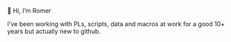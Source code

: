 👋 Hi, I’m Romer

I've been working with PLs, scripts, data and macros at work for a good 10+ years but actually new to github.
<!---
Romer-D/Romer-D is a ✨ special ✨ repository because its `README.md` (this file) appears on your GitHub profile.
You can click the Preview link to take a look at your changes.
--->
